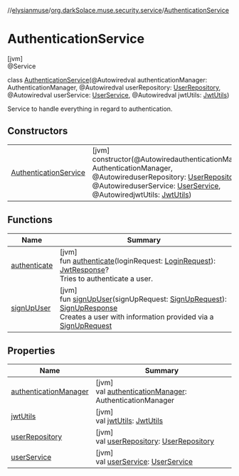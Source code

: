 //[elysianmuse](../../../index.md)/[org.darkSolace.muse.security.service](../index.md)/[AuthenticationService](index.md)

# AuthenticationService

[jvm]\
@Service

class [AuthenticationService](index.md)(@Autowiredval authenticationManager: AuthenticationManager, @Autowiredval userRepository: [UserRepository](../../org.darkSolace.muse.user.repository/-user-repository/index.md), @Autowiredval userService: [UserService](../../org.darkSolace.muse.user.service/-user-service/index.md), @Autowiredval jwtUtils: [JwtUtils](../-jwt-utils/index.md))

Service to handle everything in regard to authentication.

## Constructors

| | |
|---|---|
| [AuthenticationService](-authentication-service.md) | [jvm]<br>constructor(@AutowiredauthenticationManager: AuthenticationManager, @AutowireduserRepository: [UserRepository](../../org.darkSolace.muse.user.repository/-user-repository/index.md), @AutowireduserService: [UserService](../../org.darkSolace.muse.user.service/-user-service/index.md), @AutowiredjwtUtils: [JwtUtils](../-jwt-utils/index.md)) |

## Functions

| Name | Summary |
|---|---|
| [authenticate](authenticate.md) | [jvm]<br>fun [authenticate](authenticate.md)(loginRequest: [LoginRequest](../../org.darkSolace.muse.security.model/-login-request/index.md)): [JwtResponse](../../org.darkSolace.muse.security.model/-jwt-response/index.md)?<br>Tries to authenticate a user. |
| [signUpUser](sign-up-user.md) | [jvm]<br>fun [signUpUser](sign-up-user.md)(signUpRequest: [SignUpRequest](../../org.darkSolace.muse.security.model/-sign-up-request/index.md)): [SignUpResponse](../../org.darkSolace.muse.security.model/-sign-up-response/index.md)<br>Creates a user with information provided via a [SignUpRequest](../../org.darkSolace.muse.security.model/-sign-up-request/index.md) |

## Properties

| Name | Summary |
|---|---|
| [authenticationManager](authentication-manager.md) | [jvm]<br>val [authenticationManager](authentication-manager.md): AuthenticationManager |
| [jwtUtils](jwt-utils.md) | [jvm]<br>val [jwtUtils](jwt-utils.md): [JwtUtils](../-jwt-utils/index.md) |
| [userRepository](user-repository.md) | [jvm]<br>val [userRepository](user-repository.md): [UserRepository](../../org.darkSolace.muse.user.repository/-user-repository/index.md) |
| [userService](user-service.md) | [jvm]<br>val [userService](user-service.md): [UserService](../../org.darkSolace.muse.user.service/-user-service/index.md) |
